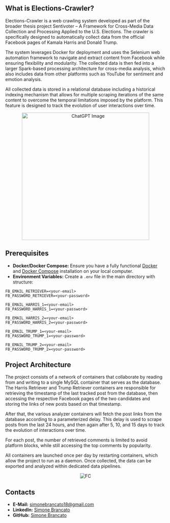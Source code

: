 ## What is Elections-Crawler?
Elections-Crawler is a web crawling system developed as part of the broader thesis project Sentivoter – A Framework for Cross-Media Data Collection and Processing Applied to the U.S. Elections.
The crawler is specifically designed to automatically collect data from the official Facebook pages of Kamala Harris and Donald Trump.

The system leverages Docker for deployment and uses the Selenium web automation framework to navigate and extract content from Facebook while ensuring flexibility and modularity. 
The collected data is then fed into a larger Spark-based processing architecture for cross-media analysis, which also includes data from other platforms such as YouTube for sentiment and emotion analysis.

All collected data is stored in a relational database including a historical indexing mechanism that allows for multiple scraping iterations of the same content to overcome the temporal limitations imposed by the platform. 
This feature is designed to track the evolution of user interactions over time.


<div align="center">
  <img src="https://github.com/user-attachments/assets/3a5cbc1c-68bc-4eed-afec-4ba10484c801" alt="ChatGPT Image" width="400"/>
</div>


## Prerequisites

- **Docker/Docker Compose:** Ensure you have a fully functional [Docker](https://www.docker.com/) and [Docker Compose](https://docs.docker.com/compose/) installation on your local computer.
- **Environment Variables:** Create a `.env` file in the main directory with structure:
```env
FB_EMAIL_RETRIEVER=<your-email>
FB_PASSWORD_RETRIEVER=<your-password>

FB_EMAIL_HARRIS_1=<your-email>
FB_PASSWORD_HARRIS_1=<your-password>

FB_EMAIL_HARRIS_2=<your-email>
FB_PASSWORD_HARRIS_2=<your-password>

FB_EMAIL_TRUMP_1=<your-email>
FB_PASSWORD_TRUMP_1=<your-password>

FB_EMAIL_TRUMP_2=<your-email>
FB_PASSWORD_TRUMP_2=<your-password>
```

## Project Architecture

The project consists of a network of containers that collaborate by reading from and writing to a single MySQL container that serves as the database. The Harris Retriever and Trump Retriever containers are responsible for retrieving the timestamp of the last tracked post from the database, then accessing the respective Facebook pages of the two candidates and storing the links of new posts based on that timestamp.

After that, the various analyzer containers will fetch the post links from the database according to a parameterized delay. This delay is used to scrape posts from the last 24 hours, and then again after 5, 10, and 15 days to track the evolution of interactions over time.

For each post, the number of retrieved comments is limited to avoid platform blocks, while still accessing the top comments by popularity.

All containers are launched once per day by restarting containers, which allow the project to run as a daemon. Once collected, the data can be exported and analyzed within dedicated data pipelines.



<div align="center">
  <img src="https://github.com/user-attachments/assets/9c7d976f-b5e7-4669-b1c4-dd4d70518a42" alt="FC"/>
</div>





## Contacts
- **E-Mail:** simonebrancato18@gmail.com
- **LinkedIn:** [Simone Brancato](https://www.linkedin.com/in/simonebrancato18/)
- **GitHub:** [Simone Brancato](https://github.com/SimoneBrancato)



